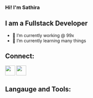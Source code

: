 ### Hi! I'm Sathira

## I am a Fullstack Developer

- 🔭 I’m currently working @ 99x 
- 🌱 I’m currently learning many things 

## Connect:

[<img height="32" width="32" src="https://cdn.jsdelivr.net/npm/simple-icons@v5/icons/linkedin.svg" />](https://www.linkedin.com/in/sathiraumesh/)
[<img height="32" width="32" src="https://cdn.jsdelivr.net/npm/simple-icons@v5/icons/facebook.svg" />](https://www.facebook.com/profile.php?id=100001578421969)


## Langauge and Tools:

